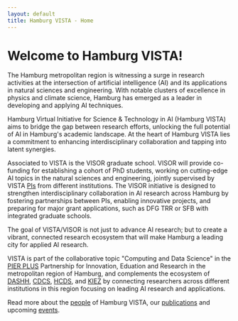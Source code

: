 ```yaml
---
layout: default
title: Hamburg VISTA - Home
---
```


# Welcome to Hamburg VISTA!

The Hamburg metropolitan region is witnessing a surge in research activities at the intersection of artificial intelligence (AI) and its applications in natural sciences and engineering. With notable clusters of excellence in physics and climate science, Hamburg has emerged as a leader in developing and applying AI techniques. 

Hamburg Virtual Initiative for Science & Technology in AI (Hamburg VISTA) aims to bridge the gap between research efforts, unlocking the full potential of AI in Hamburg's academic landscape. At the heart of Hamburg VISTA lies a commitment to enhancing interdisciplinary collaboration and tapping into latent synergies. 

Associated to VISTA is the VISOR graduate school. VISOR will provide co-funding for establishing a cohort of PhD students, working on cutting-edge AI topics in the natural sciences and engineering, jointly supervised by VISTA <a href="/people.html">PIs</a> from different institutions. The VISOR initiative is designed to strengthen interdisciplinary collaboration in AI research across Hamburg by fostering partnerships between PIs, enabling innovative projects, and preparing for major grant applications, such as DFG TRR or SFB with integrated graduate schools. 

The goal of VISTA/VISOR is not just to advance AI research; but to create a vibrant, connected research ecosystem that will make Hamburg a leading city for applied AI research. 

VISTA is part of the collaborative topic "Computing and Data Science" in the <a href="https://www.pier-plus.de/en/zusammenarbeit.html" target="_blank">PIER PLUS</a> Partnership for Innovation, Eduation and Research in the metropolitan region of Hamburg, and complements the ecosystem of <a href="https://www.dashh.org/" target="_blank">DASHH</a>, <a href="https://www.cdcs.uni-hamburg.de/" target="_blank">CDCS</a>, <a href="https://www.hcds.uni-hamburg.de/" target="_blank">HCDS</a>, and <a href="https://datascience-hamburg.org/" target="_blank">KIEZ</a> by connecting researchers across different institutions in this region focusing on leading AI research and applications.

Read more about the <a href="/people.html">people</a> of Hamburg VISTA, our <a href="/publications.html">publications</a> and upcoming <a href="/events.html">events</a>.



